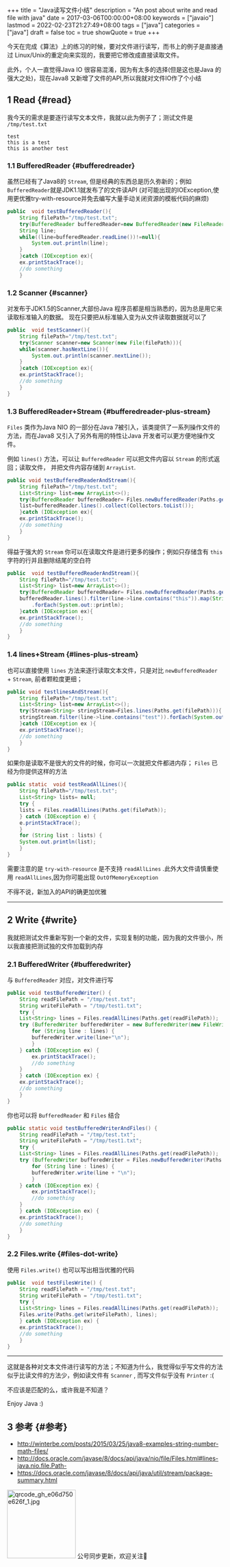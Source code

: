 +++
title = "Java读写文件小结"
description = "An post about write and read file with java"
date = 2017-03-06T00:00:00+08:00
keywords = ["javaio"]
lastmod = 2022-02-23T21:27:49+08:00
tags = ["java"]
categories = ["java"]
draft = false
toc = true
showQuote = true
+++

今天在完成《算法》上的练习的时候，要对文件进行读写，而书上的例子是直接通过 Linux/Unix的重定向来实现的，我要把它修改成直接读取文件。

此外，个人一直觉得Java IO 很容易混淆，因为有太多的选择(但是这也是Java 的强大之处)，现在Java8 又新增了文件的API,所以我就对文件IO作了个小结


## <span class="section-num">1</span> Read {#read}

我今天的需求是要逐行读写文本文件，我就以此为例子了；测试文件是 `/tmp/test.txt`

```text
test
this is a test
this is another test
```


### <span class="section-num">1.1</span> BufferedReader {#bufferedreader}

虽然已经有了Java8的 `Stream`, 但是经典的东西总是历久弥新的；例如 `BufferedReader`就是JDK1.1就发布了的文件读API (对可能出现的IOException,使用更优雅try-with-resource并免去编写大量手动关闭资源的模板代码的麻烦)

```java
public  void testBufferedReader(){
    String filePath="/tmp/test.txt";
    try(BufferedReader bufferedReader=new BufferedReader(new FileReader(filePath))){
	String line;
	while((line=bufferedReader.readLine())!=null){
	    System.out.println(line);
	}
    }catch (IOException ex){
	ex.printStackTrace();
	//do something
    }
```


### <span class="section-num">1.2</span> Scanner {#scanner}

对发布于JDK1.5的Scanner,大部份Java 程序员都是相当熟悉的，因为总是用它来读取标准输入的数据。 现在只要把从标准输入变为从文件读取数据就可以了

```java
public  void testScanner(){
    String filePath="/tmp/test.txt";
    try(Scanner scanner=new Scanner(new File(filePath))){
	while(scanner.hasNextLine()){
	    System.out.println(scanner.nextLine());
	}
    }catch (IOException ex){
	ex.printStackTrace();
	//do something
    }
}
```


### <span class="section-num">1.3</span> BufferedReader+Stream {#bufferedreader-plus-stream}

`Files` 类作为Java NIO 的一部分在Java 7被引入，该类提供了一系列操作文件的方法，而在Java8 又引入了另外有用的特性让Java 开发者可以更方便地操作文件。

例如 `lines()` 方法，可以让 `BufferedReader` 可以把文件内容以 `Stream` 的形式返回；读取文件， 并把文件内容存储到 `ArrayList`.

```java
public void testBufferedReaderAndStream(){
    String filePath="/tmp/test.txt";
    List<String> list=new ArrayList<>();
    try(BufferedReader bufferedReader= Files.newBufferedReader(Paths.get(filePath))){
	list=bufferedReader.lines().collect(Collectors.toList());
    }catch (IOException ex){
	ex.printStackTrace();
	//do something
    }
}
```

得益于强大的 `Stream` 你可以在读取文件是进行更多的操作；例如只存储含有 `this` 字符的行并且删除结尾的空白符

```java
public  void testBufferedReaderAndStream(){
    String filePath="/tmp/test.txt";
    List<String> list=new ArrayList<>();
    try(BufferedReader bufferedReader= Files.newBufferedReader(Paths.get(filePath))){
	bufferedReader.lines().filter(line->line.contains("this")).map(String::trim)
	    .forEach(System.out::println);
    }catch (IOException ex){
	ex.printStackTrace();
	//do something
    }
}
```


### <span class="section-num">1.4</span> lines+Stream {#lines-plus-stream}

也可以直接使用 `lines` 方法来逐行读取文本文件，只是对比 `newBufferedReader` + `Stream`, 前者颗粒度更细；

```java
public void testlinesAndStream(){
    String filePath="/tmp/test.txt";
    List<String> list=new ArrayList<>();
    try(Stream<String> stringStream=Files.lines(Paths.get(filePath))){
	stringStream.filter(line->line.contains("test")).forEach(System.out::println);
    }catch (IOException ex ){
	ex.printStackTrace();
	//do something
    }
}
```

如果你是读取不是很大的文件的时候，你可以一次就把文件都进内存； `Files` 已经为你提供这样的方法

```java
public static  void testReadAllLines(){
    String filePath="/tmp/test.txt";
    List<String> lists= null;
    try {
	lists = Files.readAllLines(Paths.get(filePath));
    } catch (IOException e) {
	e.printStackTrace();
    }
    for (String list : lists) {
	System.out.println(list);
    }
}
```

需要注意的是 `try-with-resource` 是不支持 `readAllLines` .此外大文件请慎重使用 `readAllLines`,因为你可能出现 `OutOfMemoryException`

不得不说，新加入的API的确更加优雅

---


## <span class="section-num">2</span> Write {#write}

我就把测试文件重新写到一个新的文件，实现复制的功能，因为我的文件很小，所以我直接把测试独的文件加载到内存


### <span class="section-num">2.1</span> BufferedWriter {#bufferedwriter}

与 `BufferedReader` 对应，对文件进行写

```java
public void testBufferedWriter() {
    String readFilePath = "/tmp/test.txt";
    String writeFilePath = "/tmp/test1.txt";
    try {
	List<String> lines = Files.readAllLines(Paths.get(readFilePath));
	try (BufferedWriter bufferedWriter = new BufferedWriter(new FileWriter(writeFilePath))) {
	    for (String line : lines) {
		bufferedWriter.write(line+"\n");
	    }
	} catch (IOException ex) {
	    ex.printStackTrace();
	    //do something
	}
    } catch (IOException ex) {
	ex.printStackTrace();
	//do something
    }
}
```

你也可以将 `BufferedReader` 和 `Files` 结合

```java
public static void testBufferedWriterAndFiles() {
    String readFilePath = "/tmp/test.txt";
    String writeFilePath = "/tmp/test1.txt";
    try {
	List<String> lines = Files.readAllLines(Paths.get(readFilePath));
	try (BufferedWriter bufferedWriter = Files.newBufferedWriter(Paths.get(writeFilePath))) {
	    for (String line : lines) {
		bufferedWriter.write(line + "\n");
	    }
	} catch (IOException ex) {
	    ex.printStackTrace();
	    //do something
	}
    } catch (IOException ex) {
	ex.printStackTrace();
	//do something
    }
}
```


### <span class="section-num">2.2</span> Files.write {#files-dot-write}

使用 `Files.write()` 也可以写出相当优雅的代码

```java
public  void testFilesWrite() {
    String readFilePath = "/tmp/test.txt";
    String writeFilePath = "/tmp/test1.txt";
    try {
	List<String> lines = Files.readAllLines(Paths.get(readFilePath));
	Files.write(Paths.get(writeFilePath), lines);
    } catch (IOException ex) {
	ex.printStackTrace();
	//do something
    }
}
```

---

这就是各种对文本文件进行读写的方法；不知道为什么，我觉得似乎写文件的方法似乎比读文件的方法少，例如读文件有 `Scanner` , 而写文件似乎没有 `Printer` :(

不应该是匹配的么，或许我是不知道？

Enjoy Java :)


## <span class="section-num">3</span> 参考 {#参考}

-   <http://winterbe.com/posts/2015/03/25/java8-examples-string-number-math-files/>
-   <http://docs.oracle.com/javase/8/docs/api/java/nio/file/Files.html#lines-java.nio.file.Path->
-   <https://docs.oracle.com/javase/8/docs/api/java/util/stream/package-summary.html>

<div center class="qr-container">
<img src="/ox-hugo/qrcode_gh_e06d750e626f_1.jpg" alt="qrcode_gh_e06d750e626f_1.jpg" width="160px" height="160px" center="t" class="qr-container" />
公号同步更新，欢迎关注👻
</div>

